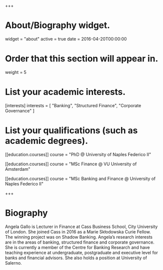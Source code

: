 +++
# About/Biography widget.
widget = "about"
active = true
date = 2016-04-20T00:00:00

# Order that this section will appear in.
weight = 5

# List your academic interests.
[interests]
  interests = [
    "Banking",
    "Structured Finance",
    "Corporate Governance"
  ]

# List your qualifications (such as academic degrees).
[[education.courses]]
  course = "PhD @ University of Naples Federico II"
  

[[education.courses]]
  course = "MSc Finance @ VU University of Amsterdam"

  
  [[education.courses]]
  course = "MSc Banking and Finance @ University of Naples Federico II"


 
+++

# Biography

Angela Gallo is Lecturer in Finance at Cass Business School, City University of London. She joined Cass in 2016 as a Marie Skłodowska Curie Fellow. The winning project was on Shadow Banking. Angela’s research interests are in the areas of banking, structured finance and corporate governance. She is currently a member of the Centre for Banking Research and have teaching experience at undergraduate, postgraduate and executive level for banks and financial advisors. She also holds a position at University of Salerno.
